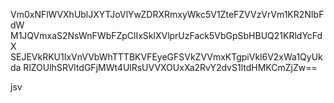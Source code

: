 Vm0xNFlWVXhUblJXYTJoVlYwZDRXRmxyWkc5V1ZteFZVVzVrVm1KR2NIbFdW
M1JQVmxaS2NsWnFWbFZpClIxSklXVlprUzFack5VbGpSbHBUQ21KRldYcFdX
SEJEVkRKU1IxVnVVbWhTTTBKVFEyeGFSVkZVVmxKTgpiVkl6V2xWa1QyUkda
RlZOUlhSRVltdGFjMWt4UlRsUVVXOUxXa2RvY2dvS1ltdHMKCmZjZw==

jsv